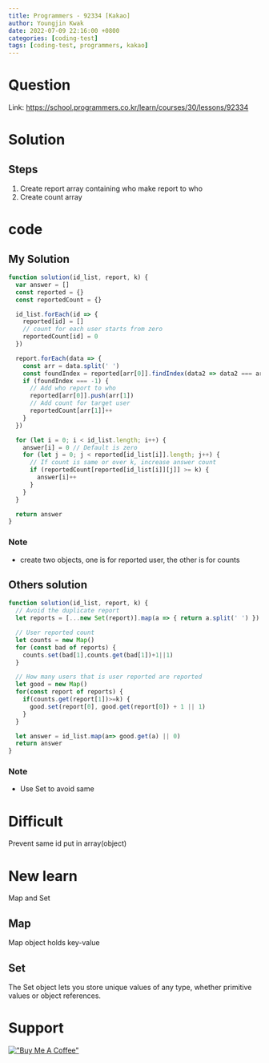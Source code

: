 ```yaml
---
title: Programmers - 92334 [Kakao]
author: Youngjin Kwak
date: 2022-07-09 22:16:00 +0800
categories: [coding-test]
tags: [coding-test, programmers, kakao]
---
```

# Question
Link: https://school.programmers.co.kr/learn/courses/30/lessons/92334

# Solution
## Steps
1. Create report array containing who make report to who
2. Create count array

# code
## My Solution
```javascript
function solution(id_list, report, k) {
  var answer = []
  const reported = {}
  const reportedCount = {}

  id_list.forEach(id => {
    reported[id] = []
    // count for each user starts from zero
    reportedCount[id] = 0
  })

  report.forEach(data => {
    const arr = data.split(' ')
    const foundIndex = reported[arr[0]].findIndex(data2 => data2 === arr[1])
    if (foundIndex === -1) {
      // Add who report to who
      reported[arr[0]].push(arr[1])
      // Add count for target user
      reportedCount[arr[1]]++
    }
  })

  for (let i = 0; i < id_list.length; i++) {
    answer[i] = 0 // Default is zero
    for (let j = 0; j < reported[id_list[i]].length; j++) {
      // If count is same or over k, increase answer count
      if (reportedCount[reported[id_list[i]][j]] >= k) {
        answer[i]++
      }
    }
  }

  return answer
}
```
### Note
- create two objects, one is for reported user, the other is for counts

## Others solution
```javascript
function solution(id_list, report, k) {
  // Avoid the duplicate report
  let reports = [...new Set(report)].map(a => { return a.split(' ') })

  // User reported count
  let counts = new Map()
  for (const bad of reports) {
    counts.set(bad[1],counts.get(bad[1])+1||1)
  }

  // How many users that is user reported are reported
  let good = new Map()
  for(const report of reports) {
    if(counts.get(report[1])>=k) {
      good.set(report[0], good.get(report[0]) + 1 || 1)
    }
  }

  let answer = id_list.map(a=> good.get(a) || 0)
  return answer
}
```
### Note
- Use Set to avoid same

# Difficult
Prevent same id put in array(object)

# New learn
Map and Set
## Map
Map object holds key-value

## Set
The Set object lets you store unique values of any type, whether primitive values or object references.

# Support
[!["Buy Me A Coffee"](https://www.buymeacoffee.com/assets/img/custom_images/orange_img.png)](https://www.buymeacoffee.com/youngjinkwak)
